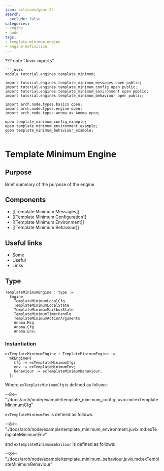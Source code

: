 ```yaml
---
icon: octicons/gear-24
search:
  exclude: false
categories:
- engine
- node
tags:
- template-minimum-engine
- engine-definition
---
```


??? note "Juvix imports"

    ```juvix
    module tutorial.engines.template_minimum;

    import tutorial.engines.template_minimum_messages open public;
    import tutorial.engines.template_minimum_config open public;
    import tutorial.engines.template_minimum_environment open public;
    import tutorial.engines.template_minimum_behaviour open public;

    import arch.node.types.basics open;
    import arch.node.types.engine open;
    import arch.node.types.anoma as Anoma open;

    open template_minimum_config_example;
    open template_minimum_environment_example;
    open template_minimum_behaviour_example;
    ```

# Template Minimum Engine

## Purpose

Brief summary of the purpose of the engine.

## Components

- [[Template Minimum Messages]]
- [[Template Minimum Configuration]]
- [[Template Minimum Environment]]
- [[Template Minimum Behaviour]]

## Useful links

- Some
- Useful
- Links

## Type

<!-- --8<-- [start:TemplateMinimumEngine] -->
```juvix
TemplateMinimumEngine : Type :=
  Engine
    TemplateMinimumLocalCfg
    TemplateMinimumLocalState
    TemplateMinimumMailboxState
    TemplateMinimumTimerHandle
    TemplateMinimumActionArguments
    Anoma.Msg
    Anoma.Cfg
    Anoma.Env;
```
<!-- --8<-- [end:TemplateMinimumEngine] -->

### Instantiation

<!-- --8<-- [start:exTemplateMinimumEngine] -->
```juvix
exTemplateMinimumEngine : TemplateMinimumEngine :=
  mkEngine@{
    cfg := exTemplateMinimumCfg;
    env := exTemplateMinimumEnv;
    behaviour := exTemplateMinimumBehaviour;
  };
```
<!-- --8<-- [end:exTemplateMinimumEngine] -->

Where `exTemplateMinimumCfg` is defined as follows:

--8<-- "./docs/arch/node/example/template_minimum_config.juvix.md:exTemplateMinimumCfg"

`exTemplateMinimumEnv` is defined as follows:

--8<-- "./docs/arch/node/example/template_minimum_environment.juvix.md:exTemplateMinimumEnv"

and `exTemplateMinimumBehaviour` is defined as follows:

--8<-- "./docs/arch/node/example/template_minimum_behaviour.juvix.md:exTemplateMinimumBehaviour"
